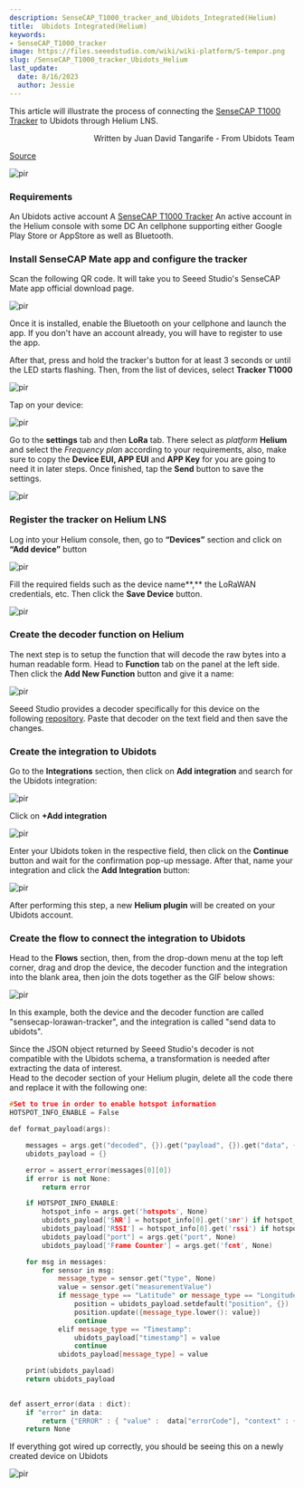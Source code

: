 ```yaml
---
description: SenseCAP_T1000_tracker_and_Ubidots_Integrated(Helium)
title:  Ubidots Integrated(Helium)
keywords:
- SenseCAP_T1000_tracker
image: https://files.seeedstudio.com/wiki/wiki-platform/S-tempor.png
slug: /SenseCAP_T1000_tracker_Ubidots_Helium
last_update:
  date: 8/16/2023
  author: Jessie
---
```



This article will illustrate the process of connecting the [SenseCAP T1000 Tracker](https://www.seeedstudio.com/sensecap-t1000-tracker?utm_source=emailsig&utm_medium=emailsig&utm_campaign=emailsig) to Ubidots through Helium LNS.

<div align="right">
Written by Juan David Tangarife - From Ubidots Team
</div>

[Source](https://help.ubidots.com/en/articles/8144778-connect-seeed-studio-sensecap-t1000-x-lorawan-tracker-to-ubidots-helium-lns)


<p style={{textAlign: 'center'}}><img src="https://downloads.intercomcdn.com/i/o/788772796/62a6662b1c9082f3ffc2b26b/image+5.png" alt="pir" width={400} height="auto" /></p>

### Requirements

An Ubidots active account
A [SenseCAP T1000 Tracker](https://www.seeedstudio.com/sensecap-t1000-tracker?utm_source=emailsig&utm_medium=emailsig&utm_campaign=emailsig)
An active account in the Helium console with some DC
An cellphone supporting either Google Play Store or AppStore as well as Bluetooth.


### Install SenseCAP Mate app and configure the tracker

Scan the following QR code. It will take you to Seeed Studio's SenseCAP Mate app official download page.

<p style={{textAlign: 'center'}}><img src="https://downloads.intercomcdn.com/i/o/788590034/a636320e04a17ad23cec9ac6/image+2%282%29.png" alt="pir" width={200} height="auto" /></p>


Once it is installed, enable the Bluetooth on your cellphone and launch the app. If you don't have an account already, you will have to register to use the app.

After that, press and hold the tracker's button for at least 3 seconds or until the LED starts flashing. Then, from the list of devices, select **Tracker T1000**


<p style={{textAlign: 'center'}}><img src="https://downloads.intercomcdn.com/i/o/788602896/e42a8ef20f1c0ecfd5b20b17/2.gif" alt="pir" width={800} height="auto" /></p>

Tap on your device:

<p style={{textAlign: 'center'}}><img src="https://downloads.intercomcdn.com/i/o/788612522/9015280b3a7eb52f8451f9f7/Group+1%284%29.png" alt="pir" width={300} height="auto" /></p>


Go to the **settings** tab and then **LoRa** tab. There select as _platform_ **Helium** and select the _Frequency plan_ according to your requirements, also, make sure to copy the **Device EUI, APP EUI** and **APP Key** for you are going to need it in later steps. Once finished, tap the **Send** button to save the settings.

<p style={{textAlign: 'center'}}><img src="https://downloads.intercomcdn.com/i/o/788613272/545654eedd7d0c4be47a7177/Group+2%283%29.png" alt="pir" width={300} height="auto" /></p>

### Register the tracker on Helium LNS

Log into your Helium console, then, go to **“Devices”** section and click on **“Add device”** button

<p style={{textAlign: 'center'}}><img src="https://downloads.intercomcdn.com/i/o/597484015/8c15e6c54b08e7f4fa3d1a7e/image300.png" alt="pir" width={800} height="auto" /></p>


Fill the required fields such as the device name**,** the LoRaWAN credentials, etc. Then click the **Save Device** button.
<p style={{textAlign: 'center'}}><img src="https://downloads.intercomcdn.com/i/o/597505603/72dec54d6bb3f6ca4f44d628/image504.png" alt="pir" width={800} height="auto" /></p>

### Create the decoder function on Helium


The next step is to setup the function that will decode the raw bytes into a human readable form. Head to **Function** tab on the panel at the left side. Then click the **Add New Function** button and give it a name:
<p style={{textAlign: 'center'}}><img src="https://downloads.intercomcdn.com/i/o/788631256/c066827c0eaebdc9dbf629d3/Group+3%282%29.png" alt="pir" width={800} height="auto" /></p>


Seeed Studio provides a decoder specifically for this device on the following [repository](https://github.com/Seeed-Solution/TTN-Payload-Decoder/blob/master/SenseCAP_LoRaWAN_V4_Decoder_For_Helium.js). Paste that decoder on the text field and then save the changes.

### Create the integration to Ubidots

Go to the **Integrations** section, then click on **Add integration** and search for the Ubidots integration:
<p style={{textAlign: 'center'}}><img src="https://downloads.intercomcdn.com/i/o/597507996/c47773268f7810506757ee6e/image566.png" alt="pir" width={800} height="auto" /></p>


Click on **+Add integration**
<p style={{textAlign: 'center'}}><img src="https://downloads.intercomcdn.com/i/o/597508059/9e279e2f7f3c94081457e409/image3369.png" alt="pir" width={800} height="auto" /></p>


Enter your Ubidots token in the respective field, then click on the **Continue** button and wait for the confirmation pop-up message. After that, name your integration and click the **Add Integration** button:

<p style={{textAlign: 'center'}}><img src="https://downloads.intercomcdn.com/i/o/597508025/8576db8c4413b16e710aee9f/image2619.png" alt="pir" width={800} height="auto" /></p>


After performing this step, a new **Helium plugin** will be created on your Ubidots account.

### Create the flow to connect the integration to Ubidots 


Head to the **Flows** section, then, from the drop-down menu at the top left corner, drag and drop the device, the decoder function and the integration into the blank area, then join the dots together as the GIF below shows:

<p style={{textAlign: 'center'}}><img src="https://downloads.intercomcdn.com/i/o/788706473/fa87a7bbb8f32f6e10b41f51/last.gif" alt="pir" width={800} height="auto" /></p>


In this example, both the device and the decoder function are called "sensecap-lorawan-tracker", and the integration is called "send data to ubidots".

Since the JSON object returned by Seeed Studio's decoder is not compatible with the Ubidots schema, a transformation is needed after extracting the data of interest.  
Head to the decoder section of your Helium plugin, delete all the code there and replace it with the following one:  

```cpp
#Set to true in order to enable hotspot information
HOTSPOT_INFO_ENABLE = False

def format_payload(args):

    messages = args.get("decoded", {}).get("payload", {}).get("data", {}).get("messages", [])
    ubidots_payload = {}

    error = assert_error(messages[0][0])
    if error is not None:
        return error

    if HOTSPOT_INFO_ENABLE:
        hotspot_info = args.get('hotspots', None)
        ubidots_payload['SNR'] = hotspot_info[0].get('snr') if hotspot_info is not None else None
        ubidots_payload['RSSI'] = hotspot_info[0].get('rssi') if hotspot_info is not None else None
        ubidots_payload["port"] = args.get("port", None)
        ubidots_payload['Frame Counter'] = args.get('fcnt', None)

    for msg in messages:
        for sensor in msg:
            message_type = sensor.get("type", None)
            value = sensor.get("measurementValue")
            if message_type == "Latitude" or message_type == "Longitude":
                position = ubidots_payload.setdefault("position", {})
                position.update({message_type.lower(): value})
                continue
            elif message_type == "Timestamp":
                ubidots_payload["timestamp"] = value
                continue
            ubidots_payload[message_type] = value

    print(ubidots_payload)
    return ubidots_payload
    

def assert_error(data : dict):
    if "error" in data:
        return {"ERROR" : { "value" :  data["errorCode"], "context" : { "status" : data["error"]}}}
    return None
```

If everything got wired up correctly, you should be seeing this on a newly created device on Ubidots
<p style={{textAlign: 'center'}}><img src="https://downloads.intercomcdn.com/i/o/788764383/864309856f8e7c43f7ab5317/image+4.png" alt="pir" width={800} height="auto" /></p>




